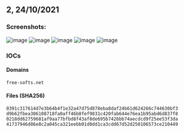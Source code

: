 ## 2, 24/10/2021

### Screenshots:
![image](https://user-images.githubusercontent.com/84232764/138615836-5e0a2547-7f2e-411b-b09b-3269dc91a7d4.png)
![image](https://user-images.githubusercontent.com/84232764/138615852-77a3571f-b3de-4caa-a694-5b4ab277367f.png)
![image](https://user-images.githubusercontent.com/84232764/138615866-d7135ee9-5cc9-4c73-bda8-e2bab589d617.png)
![image](https://user-images.githubusercontent.com/84232764/138615879-f70846d4-9990-42d6-aef8-aa9a3e549893.png)
![image](https://user-images.githubusercontent.com/84232764/138615891-bff6b96f-a768-4b0a-aadf-ec51ff4df55c.png)

### IOCs
#### Domains
`free-softs.net`
#### Files (SHA256)
```
0391c317614d7e3b64b4f1e32a47d75d878eba8daf24b61d624266c744630bf3
d9b62fbea306108718fa0aff46b8fef9831c420fab644e76ea1b95abd6d837f8
0218dd62759681af9aa77bfbd8f43af8de695b7426bb74aecdcd9f25ee53f3da
41737946d86e8c2a045ca321eebb01d0dd1ca3cdd67d52d250106573ce210449
```

